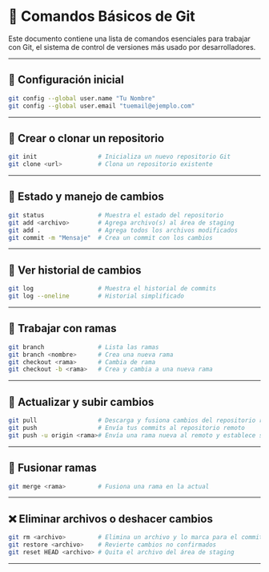 # 🧠 Comandos Básicos de Git

Este documento contiene una lista de comandos esenciales para trabajar con Git, el sistema de control de versiones más usado por desarrolladores.

---

## 🔧 Configuración inicial

```bash
git config --global user.name "Tu Nombre"
git config --global user.email "tuemail@ejemplo.com"
```

---

## 📁 Crear o clonar un repositorio

```bash
git init                 # Inicializa un nuevo repositorio Git
git clone <url>          # Clona un repositorio existente
```

---

## 📄 Estado y manejo de cambios

```bash
git status               # Muestra el estado del repositorio
git add <archivo>        # Agrega archivo(s) al área de staging
git add .                # Agrega todos los archivos modificados
git commit -m "Mensaje"  # Crea un commit con los cambios
```

---

## 📜 Ver historial de cambios

```bash
git log                  # Muestra el historial de commits
git log --oneline        # Historial simplificado
```

---

## 🌿 Trabajar con ramas

```bash
git branch               # Lista las ramas
git branch <nombre>      # Crea una nueva rama
git checkout <rama>      # Cambia de rama
git checkout -b <rama>   # Crea y cambia a una nueva rama
```

---

## 🔄 Actualizar y subir cambios

```bash
git pull                 # Descarga y fusiona cambios del repositorio remoto
git push                 # Envía tus commits al repositorio remoto
git push -u origin <rama># Envía una rama nueva al remoto y establece seguimiento
```

---

## 🔀 Fusionar ramas

```bash
git merge <rama>         # Fusiona una rama en la actual
```

---

## ❌ Eliminar archivos o deshacer cambios

```bash
git rm <archivo>         # Elimina un archivo y lo marca para el commit
git restore <archivo>    # Revierte cambios no confirmados
git reset HEAD <archivo> # Quita el archivo del área de staging
```

---


